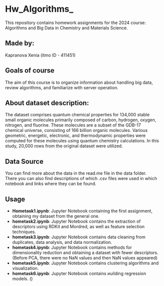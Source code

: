 # Hw_Algorithms_
This repository contains homework assignments for the 2024 course: Algorithms and Big Data in Chemistry and Materials Science.

## Made by: 
Kapranova Xenia (itmo ID - 411451)

## Goals of course
The aim of this course is to organize information about handling big data, review algorithms, and familiarize with server operation.

## About dataset description:
 The dataset comprises quantum chemical properties for 134,000 stable small organic molecules primarily composed of carbon, hydrogen, oxygen, nitrogen, and fluorine. These molecules are a subset of the GDB-17 chemical universe, consisting of 166 billion organic molecules. Various geometric, energetic, electronic, and thermodynamic properties were computed for these molecules using quantum chemistry calculations.
 In this study, 20,000 rows from the original dataset were utilized.

## Data Source
You can find more about the data in the read.me file in the data folder. There you can also find descriptions of which .csv files were used in which notebook and links where they can be found.

## Usage
 - **Hometask1.ipynb**: Jupyter Notebook containing the first assignment, obtaining my dataset from the general one.
 - **hometask2.ipynb**: Jupyter Notebook contains the extraction of descriptors using RDKit and Mordred, as well as feature selection techniques. 
 - **hometask3.ipynb**: Jupyter Notebook contains data cleaning from duplicates, data analysis, and data normalization.
 - **hometask4.ipynb**: Jupyter Notebook contains methods for dimensionality reduction and obtaining a dataset with fewer descriptors. (Before PCA, there were no NaN values and then NaN values appeared)
 - **hometask5.ipynb**: Jupyter Notebook contains clustering algorithms and visualization.
 - **hometask6.ipynb**: Jupyter Notebook contains иuilding regression models. ()
